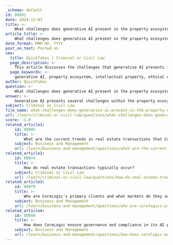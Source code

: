```yaml
---
_schema: default
id: 80091
date: 2024-12-03
title: >-
    What challenges does generative AI present in the property ecosystem?
article_title: >-
    What challenges does generative AI present in the property ecosystem?
date_format: MMM DD, YYYY
post_on_text: Posted on
seo:
  title: QuickTakes | Criminal or Civil Law
  page_description: >-
    This article discusses the challenges that generative AI presents in the property ecosystem, including intellectual property concerns, ethical implications, bias and inequality, operational risks, regulatory challenges, and data privacy issues.
  page_keywords: >-
    generative AI, property ecosystem, intellectual property, ethical challenges, bias, operational risks, regulatory challenges, data privacy, copyright infringement, misinformation, real estate transactions, marginalized communities, compliance, AI technologies
author: QuickTakes
question: >-
    What challenges does generative AI present in the property ecosystem?
answer: >-
    Generative AI presents several challenges within the property ecosystem, particularly in areas such as intellectual property, ethical considerations, and operational practices. Here are some of the key challenges:\n\n1. **Intellectual Property Concerns**: Generative AI models can create content that mimics original works, raising significant issues regarding copyright infringement and intellectual property rights. As these models generate new designs, documents, or media, the question of ownership and compensation for original creators becomes complex. Courts and legal frameworks must adapt to address these challenges, which could undermine industries reliant on original content.\n\n2. **Ethical Challenges**: The deployment of generative AI in the property ecosystem raises ethical concerns, including privacy violations, data protection issues, and the potential for misinformation. The ability of generative AI to produce convincing deepfakes and synthetic media can threaten the integrity of information within real estate transactions, leading to potential fraud or misrepresentation.\n\n3. **Bias and Inequality**: Generative AI systems can inadvertently perpetuate biases present in their training data, leading to outcomes that may reinforce societal inequalities. This is particularly concerning in real estate, where biased algorithms could affect property valuations, lending decisions, and tenant screening processes, ultimately impacting marginalized communities.\n\n4. **Operational Risks**: The rapid pace of AI development can lead organizations to prioritize speed over ethical considerations, resulting in inadequate attention to bias detection, safety measures, and compliance with regulations. This "arms race" mentality can compromise the integrity of AI applications in property management and real estate transactions.\n\n5. **Regulatory Challenges**: The evolving nature of AI technologies poses difficulties in navigating existing regulations, which may not adequately address the unique challenges presented by generative AI. Organizations must stay abreast of regulatory changes and ensure compliance, which can be resource-intensive and complex.\n\n6. **Data Privacy**: The use of generative AI often requires access to large datasets, raising concerns about data privacy and security. Organizations must implement robust data management practices to protect sensitive information while leveraging AI capabilities.\n\nIn summary, while generative AI holds the potential to transform the property ecosystem by enhancing efficiency and creating new opportunities, it also introduces significant challenges that must be addressed through responsible practices, ethical considerations, and regulatory compliance.
subject: Criminal or Civil Law
file_name: what-challenges-does-generative-ai-present-in-the-property-ecosystem.md
url: /learn/criminal-or-civil-law/questions/what-challenges-does-generative-ai-present-in-the-property-ecosystem
score: -1.0
related_article1:
    id: 80095
    title: >-
        What are the current trends in real estate transactions that CoreLogic is addressing?
    subject: Business and Management
    url: /learn/business-and-management/questions/what-are-the-current-trends-in-real-estate-transactions-that-corelogic-is-addressing
related_article2:
    id: 80074
    title: >-
        How do real estate transactions typically occur?
    subject: Criminal or Civil Law
    url: /learn/criminal-or-civil-law/questions/how-do-real-estate-transactions-typically-occur
related_article3:
    id: 80079
    title: >-
        Who are CoreLogic's primary clients and what markets do they serve?
    subject: Business and Management
    url: /learn/business-and-management/questions/who-are-corelogics-primary-clients-and-what-markets-do-they-serve
related_article4:
    id: 80090
    title: >-
        How does CoreLogic ensure governance and compliance in its AI practices?
    subject: Business and Management
    url: /learn/business-and-management/questions/how-does-corelogic-ensure-governance-and-compliance-in-its-ai-practices
---
```


&nbsp;